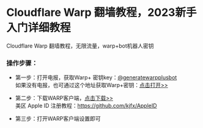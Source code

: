 # Cloudflare Warp 翻墙教程，2023新手入门详细教程
Cloudflare Warp 翻墙教程，无限流量，warp+bot机器人密钥

### 操作步骤：
- 第一步：打开电报，获取Warp+ 密钥key：<a href="https://t.me/generatewarpplusbot" target="_blank">@generatewarpplusbot</a>
<br>如果没有电报，也可通过这个地址获取Warp+密钥：<a href="https://t.me/s/warpplus" target="_blank">点击打开>></a>

- 第二步：下载WARP客户端，<a href="https://1.1.1.1/zh-Hans/" target="_blank">点击下载>></a>
<br>美区 Apple ID 注册教程：https://github.com/kjfx/AppleID

- 第三步：打开WARP客户端设置即可
